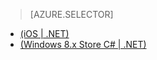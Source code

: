 > [AZURE.SELECTOR]
- [(iOS | .NET)](/zh-cn/documentation/articles/mobile-services-dotnet-backend-ios-adal-sso-authentication/)
- [(Windows 8.x Store C# | .NET)](/zh-cn/documentation/articles/mobile-services-windows-store-dotnet-adal-sso-authentication/)
